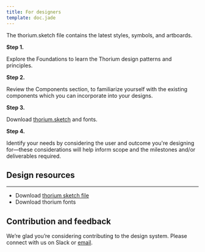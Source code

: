 ```yaml
---
title: For designers
template: doc.jade
---
```


The thorium.sketch file contains the latest styles, symbols, and artboards.

**Step 1.**

Explore the Foundations to learn the Thorium design patterns and principles.

**Step 2.**

Review the Components section, to familiarize yourself with the existing components which you can incorporate into your designs.

**Step 3.**

Download [thorium.sketch](/assets/downloads/thorium.sketch) and fonts.

**Step 4.**

Identify your needs by considering the user and outcome you're designing for—these considerations will help inform scope and the milestones and/or deliverables required.

## Design resources

---
- Download [thorium sketch file](/assets/downloads/thorium.sketch)
- Download thorium fonts

## Contribution and feedback
We’re glad you’re considering contributing to the design system. Please connect with us on Slack or [email](mailto:sebastian.krumhausen@telus.com).